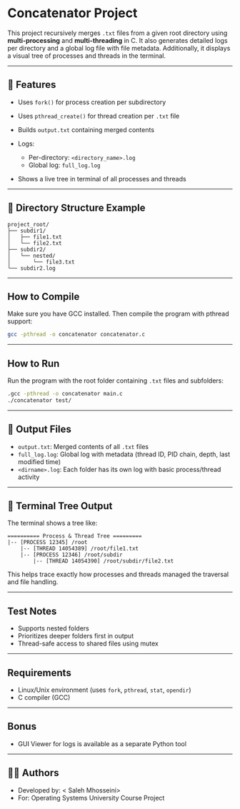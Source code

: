 # Concatenator Project

This project recursively merges `.txt` files from a given root directory using **multi-processing** and **multi-threading** in C. It also generates detailed logs per directory and a global log file with file metadata. Additionally, it displays a visual tree of processes and threads in the terminal.

---

## 🔧 Features

* Uses `fork()` for process creation per subdirectory
* Uses `pthread_create()` for thread creation per `.txt` file
* Builds `output.txt` containing merged contents
* Logs:

  * Per-directory: `<directory_name>.log`
  * Global log: `full_log.log`
* Shows a live tree in terminal of all processes and threads

---

## 📁 Directory Structure Example

```
project_root/
├── subdir1/
│   ├── file1.txt
│   └── file2.txt
├── subdir2/
│   └── nested/
│       └── file3.txt
└── subdir2.log
```

---

##  How to Compile

Make sure you have GCC installed. Then compile the program with pthread support:

```bash
gcc -pthread -o concatenator concatenator.c
```

---

##  How to Run

Run the program with the root folder containing `.txt` files and subfolders:

```bash
.gcc -pthread -o concatenator main.c
./concatenator test/
```

---

## 📄 Output Files

* `output.txt`: Merged contents of all `.txt` files
* `full_log.log`: Global log with metadata (thread ID, PID chain, depth, last modified time)
* `<dirname>.log`: Each folder has its own log with basic process/thread activity

---

## 🌳 Terminal Tree Output

The terminal shows a tree like:

```
========== Process & Thread Tree =========
|-- [PROCESS 12345] /root
    |-- [THREAD 14054389] /root/file1.txt
    |-- [PROCESS 12346] /root/subdir
        |-- [THREAD 14054390] /root/subdir/file2.txt
```

This helps trace exactly how processes and threads managed the traversal and file handling.

---

##  Test Notes

* Supports nested folders
* Prioritizes deeper folders first in output
* Thread-safe access to shared files using mutex

---

##  Requirements

* Linux/Unix environment (uses `fork`, `pthread`, `stat`, `opendir`)
* C compiler (GCC)

---

##  Bonus

* GUI Viewer for logs is available as a separate Python tool

---

## 🧑‍💻 Authors

* Developed by: <  Saleh Mhosseini>
* For: Operating Systems University Course Project


